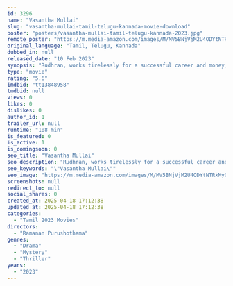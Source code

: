 ```yaml
---
id: 3296
name: "Vasantha Mullai"
slug: "vasantha-mullai-tamil-telugu-kannada-movie-download"
poster: "posters/vasantha-mullai-tamil-telugu-kannada-2023.jpg"
remote_poster: "https://m.media-amazon.com/images/M/MV5BNjVjM2U4ODYtNTRkMy00ZDY2LTg3ZDktNjliOTc0NzNiZDJkXkEyXkFqcGc@._V1_SX300.jpg"
original_language: "Tamil, Telugu, Kannada"
dubbed_in: null
released_date: "10 Feb 2023"
synopsis: "Rudhran, works tirelessly for a successful career and money, embarks on a romantic journey to spend quality time with his girlfriend Nila. On the way, he stays at the Vasantha Mullai Motel which takes him on a roller coaster ride."
type: "movie"
rating: "5.6"
imdbid: "tt13848958"
tmdbid: null
views: 0
likes: 0
dislikes: 0
author_id: 1
trailer_url: null
runtime: "108 min"
is_featured: 0
is_active: 1
is_comingsoon: 0
seo_title: "Vasantha Mullai"
seo_description: "Rudhran, works tirelessly for a successful career and money, embarks on a romantic journey to spend quality time with his girlfriend Nila. On the way, he stays at the Vasantha Mullai Motel which takes him on a roller coaster ride."
seo_keywords: "\"Vasantha Mullai\""
seo_image: "https://m.media-amazon.com/images/M/MV5BNjVjM2U4ODYtNTRkMy00ZDY2LTg3ZDktNjliOTc0NzNiZDJkXkEyXkFqcGc@._V1_SX300.jpg"
screenshots: null
redirect_to: null
social_shares: 0
created_at: 2025-04-18 17:12:38
updated_at: 2025-04-18 17:12:38
categories:
  - "Tamil 2023 Movies"
directors:
  - "Ramanan Purushothama"
genres:
  - "Drama"
  - "Mystery"
  - "Thriller"
years:
  - "2023"
---
```

